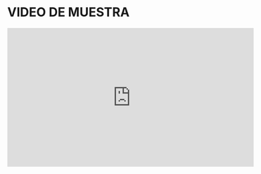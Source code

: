 <html>
<head>
  <title>PAGINA 1</title>
  <meta charset="utf-8"/>
</head>
<body>
  <h1>VIDEO DE MUESTRA</h1>


<iframe width="560" height="315" src="https://www.youtube.com/embed/rCL8-CiGSmc?si=p6tWfdQjxnLvLRsw" title="YouTube video player" frameborder="0" allow="accelerometer; autoplay; clipboard-write; encrypted-media; gyroscope; picture-in-picture; web-share" referrerpolicy="strict-origin-when-cross-origin" allowfullscreen></iframe>
<source src="https://youtu.be/9wf0k9nGs3k" type="video/mp4">

</video>


</body>
</html>
